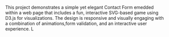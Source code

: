 This project demonstrates a simple yet elegant Contact Form emedded within a web page that includes a fun, interactive SVG-based game using D3.js for visualizations.
The design is responsive and visually engaging with a combination of animations,form validation, and an interactive user experience.
 L
